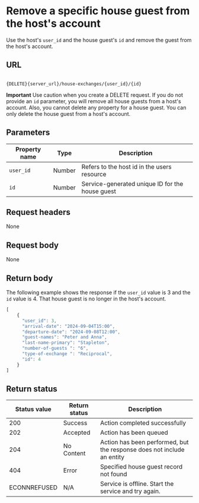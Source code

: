 # Remove a specific house guest from the host's account

Use the host's `user_id` and the house guest's `id` and remove the guest from the host's account.

## URL

```shell

{DELETE}{server_url}/house-exchanges/{user_id}/{id}

```

**Important** Use caution when you create a DELETE request.  If you do not provide an `id` parameter, you will remove all house guests from a host's account. Also, you cannot delete any property for a house guest. You can only delete the house guest from a host's account.

## Parameters

| Property name | Type | Description |
| ------------- | ----------- | ----------- |
| `user_id` | Number | Refers to the host id in the users resource |
| `id` | Number | Service-generated unique ID for the house guest |

## Request headers

None

## Request body

None

## Return body

The following example shows the response if the `user_id` value is 3 and the `id` value is 4. That house guest is no longer in the host's account.

```js
[
    {
      "user_id": 3,
      "arrival-date": "2024-09-04T15:00",
      "departure-date": "2024-09-08T12:00", 
      "guest-names": "Peter and Anna",
      "last-name-primary": "Stapleton",
      "number-of-guests ": "6",
      "type-of-exchange ": "Reciprocal",  
      "id": 4
    }
]
```

## Return status

| Status value | Return status | Description |
| ------------- | ----------- | ----------- |
| 200 | Success | Action completed successfully |
| 202 | Accepted| Action has been queued |
| 204 | No Content| Action has been performed, but the response does not include an entity |
| 404 | Error | Specified house guest record not found |
|  ECONNREFUSED | N/A | Service is offline. Start the service and try again. |

